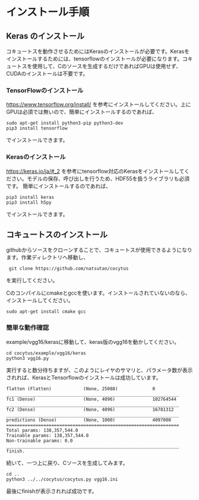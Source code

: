 # インストール手順


## Keras のインストール
コキュートスを動作させるためにはKerasのインストールが必要です。Kerasをインストールするためには、tensorflowのインストールが必要になります。コキュートスを使用して、Cのソースを生成するだけであればGPUは使用せず、CUDAのインストールは不要です。

### TensorFlowのインストール
https://www.tensorflow.org/install/
を参考にインストールしてください。上にGPUは必須では無いので、簡単にインストールするのであれば、
```
sudo apt-get install python3-pip python3-dev
pip3 install tensorflow
```
でインストールできます。

### Kerasのインストール

https://keras.io/ja/#_2
を参考にtensorflow対応のKerasをインストールしてください。モデルの保存、呼び出しを行うため、HDF55を扱うライブラリも必須です。
簡単にインストールするのであれば、
```
pip3 install keras
pip3 install h5py
```
でインストールできます。

## コキュートスのインストール
githubからソースをクローンすることで、コキュートスが使用できるようになります。作業ディレクトリへ移動し、
```
 git clone https://github.com/natsutan/cocytus
```
を実行してください。

Cのコンパイルにcmakeとgccを使います。インストールされていないのなら、インストールしてください。
```
sudo apt-get install cmake gcc
```

### 簡単な動作確認
example/vgg16/kerasに移動して、keras版のvgg16を動かしてください。
```
cd cocytus/example/vgg16/keras
python3 vgg16.py
```
実行すると数分待ちますが、このようにレイヤのサマリと、パラメータ数が表示されれば、KerasとTensorflowのインストールは成功しています。
```
flatten (Flatten)            (None, 25088)             0
_________________________________________________________________
fc1 (Dense)                  (None, 4096)              102764544
_________________________________________________________________
fc2 (Dense)                  (None, 4096)              16781312
_________________________________________________________________
predictions (Dense)          (None, 1000)              4097000
=================================================================
Total params: 138,357,544.0
Trainable params: 138,357,544.0
Non-trainable params: 0.0
_________________________________________________________________
finish.
```

続いて、一つ上に戻り、Cソースを生成してみます。

```
cd ..
python3 ../../cocytus/cocytus.py vgg16.ini
```
最後にfinishが表示されれば成功です。

